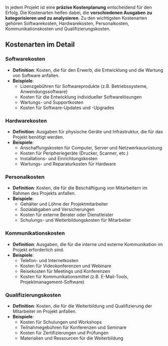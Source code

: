 In jedem Projekt ist eine **präzise Kostenplanung** entscheidend für den Erfolg. Die Kostenarten helfen dabei, die **verschiedenen Ausgaben zu kategorisieren und zu analysieren**. Zu den wichtigsten Kostenarten gehören Softwarekosten, Hardwarekosten, Personalkosten, Kommunikationskosten und Qualifizierungskosten.

## Kostenarten im Detail

### Softwarekosten
- **Definition**: Kosten, die für den Erwerb, die Entwicklung und die Wartung von Software anfallen.
- **Beispiele**:
  - Lizenzgebühren für Softwareprodukte (z.B. Betriebssysteme, Anwendungssoftware)
  - Kosten für die Entwicklung individueller Softwarelösungen
  - Wartungs- und Supportkosten
  - Kosten für Software-Updates und -Upgrades

### Hardwarekosten
- **Definition**: Ausgaben für physische Geräte und Infrastruktur, die für das Projekt benötigt werden.
- **Beispiele**:
  - Anschaffungskosten für Computer, Server und Netzwerkausrüstung
  - Kosten für Peripheriegeräte (Drucker, Scanner, etc.)
  - Installations- und Einrichtungskosten
  - Wartungs- und Reparaturkosten für Hardware

### Personalkosten
- **Definition**: Kosten, die für die Beschäftigung von Mitarbeitern im Rahmen des Projekts anfallen.
- **Beispiele**:
  - Gehälter und Löhne der Projektmitarbeiter
  - Sozialabgaben und Versicherungen
  - Kosten für externe Berater oder Dienstleister
  - Schulungs- und Weiterbildungskosten für Mitarbeiter

### Kommunikationskosten
- **Definition**: Ausgaben, die für die interne und externe Kommunikation im Projekt erforderlich sind.
- **Beispiele**:
  - Telefon- und Internetkosten
  - Kosten für Videokonferenzen und Webinare
  - Reisekosten für Meetings und Konferenzen
  - Kosten für Kommunikationsmittel (z.B. E-Mail-Tools, Projektmanagement-Software)

### Qualifizierungskosten
- **Definition**: Kosten, die für die Weiterbildung und Qualifizierung der Mitarbeiter im Projekt anfallen.
- **Beispiele**:
  - Kosten für Schulungen und Workshops
  - Teilnahmegebühren für Konferenzen und Seminare
  - Kosten für Zertifizierungen und Prüfungen
  - Materialien und Ressourcen für die Weiterbildung

